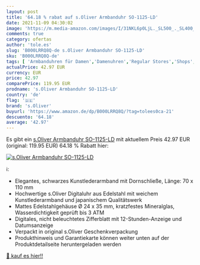 ```yaml
---
layout: post
title: '64.18 % rabat auf s.Oliver Armbanduhr SO-1125-LD'
date: 2021-11-09 04:30:02
image: 'https://m.media-amazon.com/images/I/31NKL6p0LjL._SL500_._SL400_.jpg'
comments: true
category: ofertas
author: 'tole.es'
slug: 'B000LRRQ8Q-de s.Oliver Armbanduhr SO-1125-LD'
sku: 'B000LRRQ8Q-de'
tags: [ 'Armbanduhren für Damen','Damenuhren','Regular Stores','Shops','Uhren','s.oliver', ]
actualPrice: 42.97 EUR
currency: EUR
price: 42.97
comparePrice: 119.95 EUR
prodname: 's.Oliver Armbanduhr SO-1125-LD'
country: 'de'
flag: '🇩🇪'
brand: 's.Oliver'
buyurl: 'https://www.amazon.de/dp/B000LRRQ8Q/?tag=tolees0ca-21'
descuento: '64.18'
average: '42.97'
---
```


Es gibt ein [s.Oliver Armbanduhr SO-1125-LD](https://www.amazon.de/dp/B000LRRQ8Q/?tag=tolees0ca-21) mit aktuellem Preis 42.97 EUR (original: 119.95 EUR) 64.18 % Rabatt hier:

[![s.Oliver Armbanduhr SO-1125-LD](https://m.media-amazon.com/images/I/31NKL6p0LjL._SL500_._SL400_.jpg)](https://www.amazon.de/dp/B000LRRQ8Q/?tag=tolees0ca-21)

ℹ️:

- Elegantes, schwarzes Kunstlederarmband mit Dornschließe, Länge: 70 x 110 mm
- Hochwertige s.Oliver Digitaluhr aus Edelstahl mit weichem Kunstlederarmband und japanischem Qualitätswerk
- Mattes Edelstahlgehäuse Ø 24 x 35 mm, kratzfestes Mineralglas, Wasserdichtigkeit geprüft bis 3 ATM
- Digitales, nicht beleuchtetes Zifferblatt mit 12-Stunden-Anzeige und Datumsanzeige
- Verpackt in original s.Oliver Geschenkverpackung
- Produkthinweis und Garantiekarte können weiter unten auf der Produktdetailseite heruntergeladen werden

[🛒 kauf es hier!!](https://www.amazon.de/dp/B000LRRQ8Q/?tag=tolees0ca-21)
